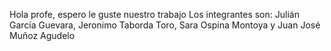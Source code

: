 Hola profe, espero le guste nuestro trabajo
Los integrantes son: Julián García Guevara, Jeronimo Taborda Toro, Sara Ospina Montoya y Juan José Muñoz Agudelo
